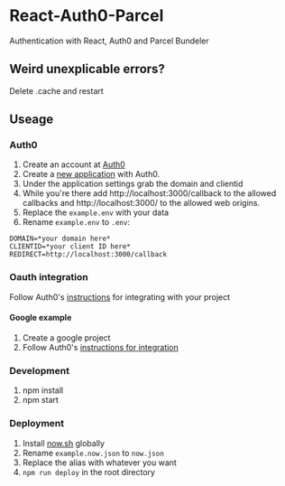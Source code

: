 # React-Auth0-Parcel
Authentication with React, Auth0 and Parcel Bundeler

## Weird unexplicable errors?
Delete .cache and restart

## Useage

### Auth0
1. Create an account at [Auth0](https://auth0.com/)
2. Create a [new application](https://manage.auth0.com/#/applications) with Auth0.
3. Under the application settings grab the domain and clientid
4. While you're there add http://localhost:3000/callback to the allowed callbacks and http://localhost:3000/ to the allowed web origins.
5. Replace the `example.env` with your data
6. Rename `example.env` to `.env`:

```
DOMAIN=*your domain here*
CLIENTID=*your client ID here*
REDIRECT=http://localhost:3000/callback
```

### Oauth integration
Follow Auth0's [instructions](https://auth0.com/docs/connections/social/) for integrating with your project

#### Google example
1. Create a google project
2. Follow Auth0's [instructions for integration](https://auth0.com/docs/connections/social/google)

### Development
1. npm install
2. npm start

### Deployment
1. Install [now.sh](https://now.sh) globally
2. Rename `example.now.json` to `now.json`
3. Replace the alias with whatever you want
4. `npm run deploy` in the root directory
